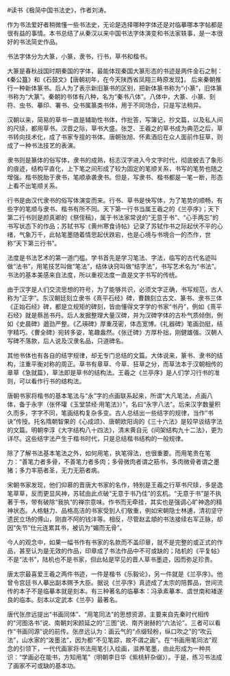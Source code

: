 \#读书《极简中国书法史》，作者刘涛。

作为书法爱好者稍微懂一些书法史，无论是选择哪种字体还是对临摹哪本字帖都是很有益的事情。本书总结了从秦汉以来中国书法字体演变和书法家轶事，是一本很好的书法简史作品。

书法字体分为大篆，小篆，隶书，行书，草书和楷书。

大篆是春秋战国时期秦国的字体，最能体现秦国大篆形态的书迹是两件金石之制：《秦公簋》和《石鼓文》【唐朝初年，在今天陕西省凤翔三畤原发现】。
后来秦朝推行一种新体篆书。后人为了表示新旧篆书的区别，把新体篆书称为“小篆”，旧体篆书称为“大篆”。秦朝的书体有八种，名为“秦书八体”。八体中，大篆、小篆、刻符、虫书、摹印、署书、殳书属篆类书体，用于不同场合，只是写法稍异。

汉朝以来，简易的草书一直是辅助性书体，作批答，写簿记，抄文篇，以及私人间的尺牍，都用草书。汉晋之际，草书大盛。张芝、王羲之的草书成为典范之后，草书转向技术化，成了书家专擅的书体。唐朝张旭、怀素酒后在众人面前作狂草，则成了一种书法技艺的表演。

隶书则是篆体的俗写体，隶书的成熟，标志汉字进入今文字时代，彻底蜕去了象形的痕迹，结构平直化，上下笔之间形成了较为固定的笔顺关系，书写的笔势也随之增强。楷书脱胎于隶书，笔顺承袭隶书。但是，写隶书、楷书都是一笔一断，形态上看不出笔顺关系。

行书是由汉代隶书的俗写体演变而来。行书、草书是快写体，为了笔势的顺畅，有些字的笔顺与隶书、楷书有所不同。天下第一行书当属王羲之的《兰亭序》；天下第二行书则是颜真卿的《祭侄稿》，属于书法家常说的“无意于书”、“心手两忘”的书写状态下的作品；苏轼书写《黄州寒食诗帖》记录了苏轼作书之际起伏不平的心绪，气象万千，此帖笔墨随着情思起伏跌宕，也是心境与书境合一的杰作，世称“天下第三行书”。

法度是书法艺术的第一道门槛。学书首先是学习笔法、字法，临写的古代名迹叫做“法书”，用笔技艺叫做“笔法”，结体诀窍叫做“结字法”，书写艺术名为“书法”。书法的基本美感来自法度，所以重视法度一直是文字书写的传统。

由于汉字是人们交流思想的符号，为了能够共识，必须文字正确，书写规范，古人称为“正字”。东汉朝廷刻立隶书《熹平石经》碑，曹魏刻立古文、篆书、隶书三体《正始石经》碑，都是立规矩的碑刻，皆由懂得文字学的书家“书丹”，例如《熹平石经》就是蔡邕书丹。后人发掘整理大量汉碑，并为汉碑字体的古朴气质倾倒，例如《史晨碑》遒劲严整。《乙瑛碑》厚重茂密，体态宽博。《礼器碑》笔画劲挺，结字精巧。《曹全碑》宛转多姿，笔趣盎然。《张迁碑》方厚朴拙，刚健雄强。汉朝人写碑不落款，后人说及汉隶名品，只道碑名。

其他书体也有各自的结字规律，却无专门总结的文篇。大体说来，篆书、隶书的结构，注重平衡对称的周正。草书有章草、今草、狂草之分，而草法本于汉朝相传的章草《急就篇》，草法即是草书的结构法。王羲之《兰亭序》是人们学习行书的准则，可以看作行书的结构法。

唐朝书家将楷书的基本笔法与“永”字的点画联系起来，所谓“大凡笔法，点画八体，备于永字（张怀瓘《玉堂禁经·用笔法》）”，名曰“永字八法”。后来汉字数量积久而多，字字不同，笔画结构复杂多变。古人总结出一些结字的规律，当作“书诀”传授。托名隋朝智果的《心成颂》、唐朝欧阳询的《三十六法》是较早谈结字法的文篇。明朝李淳《大字结构八十四法》，清末黄自元《间架结构九十二法》，更为详尽。这些结字法产生于楷书时代，只是总结楷书结构的一般规律。

除了了解书法基本笔法之外，如何用笔，执笔得法，也很重要。而用笔贵在笔力：“善笔力者多骨，不善笔力者多肉；多骨微肉者谓之筋书，多肉微骨者谓之墨猪；多力丰筋者圣，无力无筋者病。

宋朝书家发现，他们仰慕的晋唐大书家的名作，特别是王羲之行草书尺牍，多是逸笔草草，反而更显风神，苏轼由此点破“无意于书乃佳”的玄机。“无意于书”是不执著于书，带有破除“我执”的禅宗意味。作书而无牵挂，其实也是强调心旷神逸的精神状态。人格魅力、品格高洁的书家受到人们敬重，例如宋朝隐士林逋，清初坚守遗民立场的傅山，刚直不阿的钱沣等。相反，尽管赵孟頫的书法接续右军正脉，却因“失节”仕元连累其书，被讥为“媚而无骨”。

今人的观念中，如果一幅书作有书家的名款而不盖印章，就不是完整的或正式的作品，甚至认为是无效的作品，印章成了书法作品中不可或缺的；陆机的《平复帖》不是“法书”，陆机也不是书家，但此帖是罕见的晋人草书墨迹，因而弥足珍贵。

唐太宗最喜爱王羲之两件书迹，一件是楷书《乐毅论》，另一件就是《兰亭序》。他曾令宫廷书人摹出副本赐予大臣。据说《兰亭序》真迹成了太宗的陪葬品，世间流传的本子不是临摹本就是刻本。有三种著名的临摹本：冯承素摹本、虞世南和褚遂良的临本。刻本以定武本《兰亭》最著名。

唐代张彦远提出“书画同体”、“用笔同法”的思想资源，主要来自先秦时代相传的“河图洛书”说、南朝刘宋颜延之的“三图”说、南齐谢赫的“六法论”。三者可以看作“书画同源”说的前传。张彦远认为：画云气的“点缀轻粉，纵口吹之”的“吹云法”，山水家的“泼墨法”，因为都“不见笔踪，故不谓之画”。在“书画用笔同法”观念的引领下，一代代画家将书法用笔引入绘画，滋养笔墨，由此形成为一种共识：“学画必在能书，方知用笔”（明朝李日华《紫桃轩杂缀》）。于是，练习书法成了画家不可或缺的基本功。
